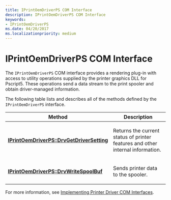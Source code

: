 ```yaml
---
title: IPrintOemDriverPS COM Interface
description: IPrintOemDriverPS COM Interface
keywords:
- IPrintOemDriverPS
ms.date: 04/20/2017
ms.localizationpriority: medium
---
```


# IPrintOemDriverPS COM Interface





The `IPrintOemDriverPS` COM interface provides a rendering plug-in with access to utility operations supplied by the printer graphics DLL for Pscript5. These operations send a data stream to the print spooler and obtain driver-managed information.

The following table lists and describes all of the methods defined by the `IPrintOemDriverPS` interface.

<table>
<colgroup>
<col width="50%" />
<col width="50%" />
</colgroup>
<thead>
<tr class="header">
<th>Method</th>
<th>Description</th>
</tr>
</thead>
<tbody>
<tr class="odd">
<td><p><a href="/windows-hardware/drivers/ddi/prcomoem/nf-prcomoem-iprintoemdriverps-drvgetdriversetting" data-raw-source="[&lt;strong&gt;IPrintOemDriverPS::DrvGetDriverSetting&lt;/strong&gt;](/windows-hardware/drivers/ddi/prcomoem/nf-prcomoem-iprintoemdriverps-drvgetdriversetting)"><strong>IPrintOemDriverPS::DrvGetDriverSetting</strong></a></p></td>
<td><p>Returns the current status of printer features and other internal information.</p></td>
</tr>
<tr class="even">
<td><p><a href="/windows-hardware/drivers/ddi/prcomoem/nf-prcomoem-iprintoemdriverps-drvwritespoolbuf" data-raw-source="[&lt;strong&gt;IPrintOemDriverPS::DrvWriteSpoolBuf&lt;/strong&gt;](/windows-hardware/drivers/ddi/prcomoem/nf-prcomoem-iprintoemdriverps-drvwritespoolbuf)"><strong>IPrintOemDriverPS::DrvWriteSpoolBuf</strong></a></p></td>
<td><p>Sends printer data to the spooler.</p></td>
</tr>
</tbody>
</table>

 

For more information, see [Implementing Printer Driver COM Interfaces](implementing-printer-driver-com-interfaces.md).

